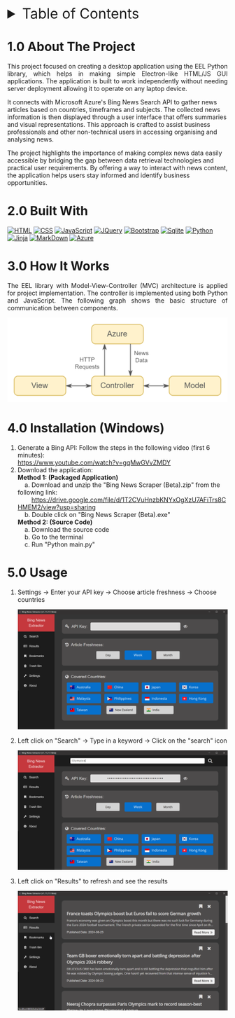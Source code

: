 <!-- TABLE OF CONTENTS -->
<details>
   <summary style="font-size: 2rem">Table of Contents</summary>
   <ol style="font-size: 1.4rem">
      <a href="#10-about-the-project">1.0 About The Project</a></br>
      <a href="#20-built-with">2.0 Built With</a></br>
      <a href="#30-how-it-works">3.0 How It Works</a></br>
      <a href="#40-installation-windows">4.0 Installation (Windows)</a></br>
      <a href="#50-usage">5.0 Usage</a></br>
   </ol>
</details>

# 1.0 About The Project

<p style="text-align: justify;">
This project focused on creating a desktop application using the EEL Python library, which helps in making simple Electron-like HTML/JS GUI applications. The application is built to work independently without needing server deployment allowing it to operate on any laptop device.

It connects with Microsoft Azure's Bing News Search API to gather news articles based on countries, timeframes and subjects. The collected news information is then displayed through a user interface that offers summaries and visual representations. This approach is crafted to assist business professionals and other non-technical users in accessing organising and analysing news.

The project highlights the importance of making complex news data easily accessible by bridging the gap between data retrieval technologies and practical user requirements. By offering a way to interact with news content, the application helps users stay informed and identify business opportunities.

</p>

# 2.0 Built With

[![HTML][HTML.com]][HTML-url]
[![CSS][CSS.com]][CSS-url]
[![JavaScript][Javascript.com]][Javascript-url]
[![JQuery][JQuery.com]][JQuery-url]
[![Bootstrap][Bootstrap.com]][Bootstrap-url]
[![Sqlite][Sqlite.com]][Sqlite-url]
[![Python][Python.com]][Python-url]
[![Jinja][Jinja.com]][Jinja-url]
[![MarkDown][Markdown.com]][Markdown-url]
[![Azure][Azure.com]][Azure-url]

# 3.0 How It Works

<p style="text-align: justify;">
The EEL library with Model-View-Controller (MVC) architecture is applied for project implementation. The controller is implemented using both Python and JavaScript. The following graph shows the basic structure of communication between components.
</p>

<p align="center">
<img src="src/images/basic_structure.png" alt="Image Description">
</p>

# 4.0 Installation (Windows)

1. Generate a Bing API: Follow the steps in the following video (first 6 minutes):</br>
   https://www.youtube.com/watch?v=gqMwGVvZMDY
2. Download the application:</br>
   <strong>Method 1: (Packaged Application)</strong></br>
   &nbsp;&nbsp;&nbsp;&nbsp;a. Download and unzip the "Bing News Scraper (Beta).zip" from the following link:</br>
   &nbsp;&nbsp;&nbsp;&nbsp;&nbsp;&nbsp;&nbsp;&nbsp;https://drive.google.com/file/d/1T2CVuHnzbKNYxOgXzU7AFiTrs8CHMEM2/view?usp=sharing</br>
   &nbsp;&nbsp;&nbsp;&nbsp;b. Double click on "Bing News Scraper (Beta).exe"</br>
   <strong>Method 2: (Source Code)</strong></br>
   &nbsp;&nbsp;&nbsp;&nbsp;a. Download the source code</br>
   &nbsp;&nbsp;&nbsp;&nbsp;b. Go to the terminal</br>
   &nbsp;&nbsp;&nbsp;&nbsp;c. Run "Python main.py"

# 5.0 Usage

1. Settings -> Enter your API key -> Choose article freshness -> Choose countries
   <p align="center">
   <img src="src/images/step_1.png" alt="Image Description">
   </p>
2. Left click on "Search" -> Type in a keyword -> Click on the "search" icon
   <p align="center">
   <img src="src/images/step_3.png" alt="Image Description">
   </p>
3. Left click on "Results" to refresh and see the results
   <p align="center">
   <img src="src/images/step_4.png" alt="Image Description">
   </p>

<!-- Links -->

[HTML.com]: https://img.shields.io/badge/HTML-239120?style=for-the-badge&logo=html5&logoColor=white
[HTML-url]: https://html.spec.whatwg.org/multipage/
[CSS.com]: https://img.shields.io/badge/CSS-239120?&style=for-the-badge&logo=css3&logoColor=white
[CSS-url]: https://www.w3.org/Style/CSS/
[Javascript.com]: https://img.shields.io/badge/JavaScript-F7DF1E?style=for-the-badge&logo=javascript&logoColor=black
[Javascript-url]: https://developer.mozilla.org/en-US/docs/Web/JavaScript
[Bootstrap.com]: https://img.shields.io/badge/Bootstrap-563D7C?style=for-the-badge&logo=bootstrap&logoColor=white
[Bootstrap-url]: https://getbootstrap.com
[JQuery.com]: https://img.shields.io/badge/jQuery-0769AD?style=for-the-badge&logo=jquery&logoColor=white
[JQuery-url]: https://jquery.com
[Python.com]: https://img.shields.io/badge/Python-14354C?style=for-the-badge&logo=python&logoColor=white
[Python-url]: https://www.python.org/
[Sqlite.com]: https://img.shields.io/badge/SQLite-07405E?style=for-the-badge&logo=sqlite&logoColor=white
[Sqlite-url]: https://www.sqlite.org/index.html
[Markdown.com]: https://img.shields.io/badge/Markdown-000000?style=for-the-badge&logo=markdown&logoColor=white
[Markdown-url]: https://daringfireball.net/projects/markdown/
[Azure.com]: https://img.shields.io/badge/azure-%230072C6.svg?style=for-the-badge&logo=microsoftazure&logoColor=white
[Azure-url]: https://www.microsoft.com/en-us/bing/apis/bing-news-search-api
[Jinja.com]: https://img.shields.io/badge/jinja-white.svg?style=for-the-badge&logo=jinja&logoColor=black
[Jinja-url]: https://jinja.palletsprojects.com/en/3.1.x/
